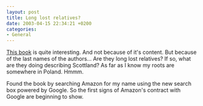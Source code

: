 ```yaml
---
layout: post
title: Long lost relatives?
date: 2003-04-15 22:34:21 +0200
categories:
- General
---
```

<a href="http://www.amazon.com/exec/obidos/tg/detail/-/0966449606/104-6725439-2840711">This book</a> is quite interesting. And not because of it's content. But because of the last names of the authors... Are they long lost relatives? If so, what are they doing describing Scottland? As far as I know my roots are somewhere in Poland. Hmmm.

Found the book by searching Amazon for my name using the new search box powered by Google. So the first signs of Amazon's contract with Google are beginning to show.

